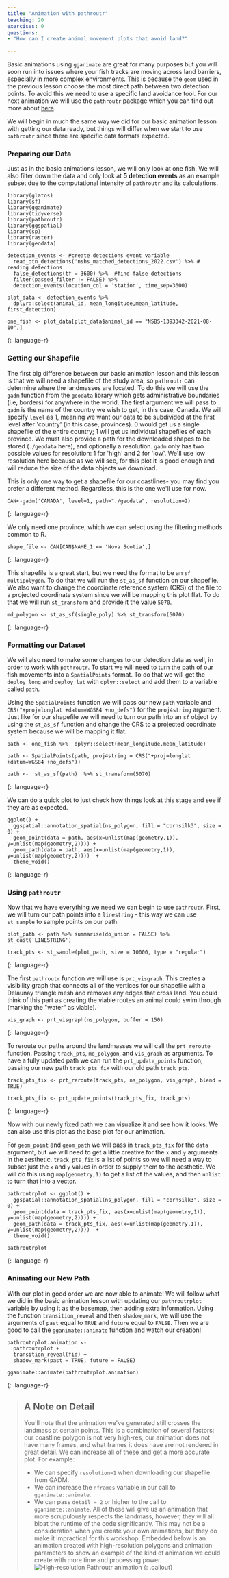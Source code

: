```yaml
---
title: "Animation with pathroutr"
teaching: 20
exercises: 0
questions:
- "How can I create animal movement plots that avoid land?"

---
```


Basic animations using `gganimate` are great for many purposes but you will soon run into issues where your fish tracks are moving across land barriers, especially in more complex environments. This is because the `geom` used in the previous lesson choose the most direct path between two detection points. To avoid this we need to use a specific land avoidance tool. For our next animation we will use the `pathroutr` package which you can find out more about [here](https://jmlondon.github.io/pathroutr/). 

We will begin in much the same way we did for our basic animation lesson with getting our data ready, but things will differ when we start to use `pathroutr` since there are specific data formats expected.


### Preparing our Data 

Just as in the basic animations lesson, we will only look at one fish. We will also filter down the data and only look at **5 detection events** as an example subset due to the computational intensity of `pathroutr` and its calculations.

~~~
library(glatos)
library(sf)
library(gganimate)
library(tidyverse)
library(pathroutr)
library(ggspatial)
library(sp)
library(raster)
library(geodata)

detection_events <- #create detections event variable
  read_otn_detections('nsbs_matched_detections_2022.csv') %>% # reading detections
  false_detections(tf = 3600) %>%  #find false detections
  filter(passed_filter != FALSE) %>% 
  detection_events(location_col = 'station', time_sep=3600)

plot_data <- detection_events %>% 
  dplyr::select(animal_id, mean_longitude,mean_latitude, first_detection)

one_fish <- plot_data[plot_data$animal_id == "NSBS-1393342-2021-08-10",] 

~~~
{: .language-r}

### Getting our Shapefile

The first big difference between our basic animation lesson and this lesson is that we will need a shapefile of the study area, so `pathroutr` can determine where the landmasses are located. To do this we will use the `gadm` function from the `geodata` library which gets administrative boundaries (i.e, borders) for anywhere in the world. The first argument we will pass to `gadm` is the name of the country we wish to get, in this case, Canada. We will specify `level` as 1, meaning we want our data to be subdivided at the first level after 'country' (in this case, provinces). 0 would get us a single shapefile of the entire country; 1 will get us individual shapefiles of each province. We must also provide a path for the downloaded shapes to be stored (`./geodata` here), and optionally a resolution. `gadm` only has two possible values for resolution: 1 for 'high' and 2 for 'low'. We'll use low resolution here because as we will see, for this plot it is good enough and will reduce the size of the data objects we download.

This is only one way to get a shapefile for our coastlines- you may find you prefer a different method. Regardless, this is the one we'll use for now. 

~~~
CAN<-gadm('CANADA', level=1, path="./geodata", resolution=2)
~~~
{: .language-r}

We only need one province, which we can select using the filtering methods common to R. 

~~~
shape_file <- CAN[CAN$NAME_1 == 'Nova Scotia',]
~~~
{: .language-r}

This shapefile is a great start, but we need the format to be an `sf` `multipolygon`. To do that we will run the `st_as_sf` function on our shapefile. We also want to change the coordinate reference system (CRS) of the file to a projected coordinate system since we will be mapping this plot flat. To do that we will run `st_transform` and provide it the value `5070`.

~~~
md_polygon <- st_as_sf(single_poly) %>% st_transform(5070)
~~~
{: .language-r}

### Formatting our Dataset

We will also need to make some changes to our detection data as well, in order to work with `pathroutr`. To start we will need to turn the path of our fish movements into a `SpatialPoints` format. To do that we will get the `deploy_long` and `deploy_lat` with `dplyr::select` and add them to a variable called `path`. 

Using the `SpatialPoints` function we will pass our new  `path` variable  and `CRS("+proj=longlat +datum=WGS84 +no_defs")` for the `proj4string` argument. Just like for our shapefile we will need to turn our path into an `sf` object by using the `st_as_sf` function and change the CRS to a projected coordinate system because we will be mapping it flat.

~~~
path <- one_fish %>%  dplyr::select(mean_longitude,mean_latitude)

path <- SpatialPoints(path, proj4string = CRS("+proj=longlat +datum=WGS84 +no_defs"))

path <-  st_as_sf(path)  %>% st_transform(5070)

~~~
{: .language-r}

We can do a quick plot to just check how things look at this stage and see if they are as expected.

~~~
ggplot() + 
  ggspatial::annotation_spatial(ns_polygon, fill = "cornsilk3", size = 0) +
  geom_point(data = path, aes(x=unlist(map(geometry,1)), y=unlist(map(geometry,2)))) +
  geom_path(data = path, aes(x=unlist(map(geometry,1)), y=unlist(map(geometry,2))))  +
  theme_void()
~~~
{: .language-r}

### Using `pathroutr`

Now that we have everything we need we can begin to use `pathroutr`. First, we will turn our path points into a `linestring` - this way we can use `st_sample` to sample points on our path.

~~~
plot_path <- path %>% summarise(do_union = FALSE) %>% st_cast('LINESTRING')

track_pts <- st_sample(plot_path, size = 10000, type = "regular")
~~~
{: .language-r}

The first `pathroutr` function we will use is `prt_visgraph`. This creates a visibility graph that connects all of the vertices for our shapefile with a Delaunay triangle mesh and removes any edges that cross land. You could think of this part as creating the viable routes an animal could swim through (marking the "water" as viable).

~~~
vis_graph <- prt_visgraph(ns_polygon, buffer = 150)
~~~
{: .language-r}

To reroute our paths around the landmasses we will call the `prt_reroute` function. Passing `track_pts`, `md_polygon`, and `vis_graph` as arguments. To have a fully updated path we can run the `prt_update_points` function, passing our new path `track_pts_fix` with our old path `track_pts`.

~~~
track_pts_fix <- prt_reroute(track_pts, ns_polygon, vis_graph, blend = TRUE)

track_pts_fix <- prt_update_points(track_pts_fix, track_pts)
~~~
{: .language-r}

Now with our newly fixed path we can visualize it and see how it looks. We can also use this plot as the base plot for our animation. 

For `geom_point` and `geom_path` we will pass in `track_pts_fix` for the `data` argument, but we will need to get a little creative for the `x` and `y` arguments in the aesthetic. `track_pts_fix` is a list of points so we will need a way to subset just the `x` and `y` values in order to supply them to the aesthetic. We will do this using `map(geometry,1)` to get a list of the values, and then `unlist` to turn that into a vector.

~~~
pathroutrplot <- ggplot() + 
  ggspatial::annotation_spatial(ns_polygon, fill = "cornsilk3", size = 0) +
  geom_point(data = track_pts_fix, aes(x=unlist(map(geometry,1)), y=unlist(map(geometry,2)))) +
  geom_path(data = track_pts_fix, aes(x=unlist(map(geometry,1)), y=unlist(map(geometry,2))))  +
  theme_void()

pathroutrplot
~~~
{: .language-r}

### Animating our New Path

With our plot in good order we are now able to animate! We will follow what we did in the basic animation lesson with updating our `pathroutrplot` variable by using it as the basemap, then adding extra information. Using the function `transition_reveal` and then `shadow_mark`, we will use the arguments of `past` equal to `TRUE` and `future` equal to `FALSE`. Then we are good to call the `gganimate::animate` function and watch our creation!

~~~
pathroutrplot.animation <-
  pathroutrplot +
  transition_reveal(fid) +
  shadow_mark(past = TRUE, future = FALSE)

gganimate::animate(pathroutrplot.animation)
~~~
{: .language-r}

> ## A Note on Detail
>
> You'll note that the animation we've generated still crosses the landmass at certain points. This is a combination of several factors: our coastline polygon is not very high-res, our animation does not have many frames, and what frames it does have are not rendered in great detail. We can increase all of these and get a more accurate plot. For example:
> - We can specify `resolution=1` when downloading our shapefile from GADM.
> - We can increase the `nframes` variable in our call to `gganimate::animate`.
> - We can pass `detail = 2` or higher to the call to `gganimate::animate`.
> All of these will give us an animation that more scrupulously respects the landmass, however, they will all bloat the runtime of the code significantly. This may not be a consideration when you create your own animations, but they do make it impractical for this workshop. 
> Embedded below is an animation created with high-resolution polygons and animation parameters to show an example of the kind of animation we could create with more time and processing power. 
> ![High-resolution Pathroutr animation](../files/highres_pathroutr.gif)
{: .callout}